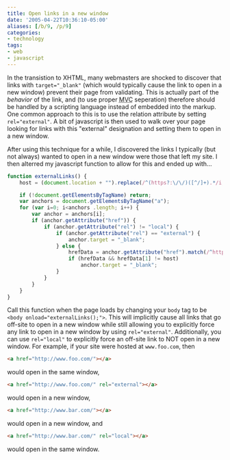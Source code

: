 ```yaml
---
title: Open links in a new window
date: '2005-04-22T10:36:10-05:00'
aliases: [/b/9, /p/9]
categories:
- technology
tags:
- web
- javascript
---
```

In the transistion to XHTML, many webmasters are shocked to discover that links with `target="_blank"` (which would
typically cause the link to open in a new window) prevent their page from validating.  This is actually part of the
_behavior_ of the link, and (to use proper <acronym title="Model View Controller">MVC</acronym> seperation) therefore
should be handled by a scripting language instead of embedded into the markup.  One common approach to this is to use
the relation attribute by setting `rel="external"`.  A bit of javascript is then used to walk over your page looking for
links with this "external" designation and setting them to open in a new window.

After using this technique for a while, I discovered the links I typically (but not always) wanted to open in a new
window were those that left my site.  I then alterred my javascript function to allow for this and ended up with...

``` javascript
function externalLinks() {
    host = (document.location + "").replace(/^(https?:\/\/)([^/]+).*/i, "$2");

    if (!document.getElementsByTagName) return;
    var anchors = document.getElementsByTagName("a");
    for (var i=0; i<anchors .length; i++) {
        var anchor = anchors[i];
        if (anchor.getAttribute("href")) {
            if (anchor.getAttribute("rel") != "local") {
                if (anchor.getAttribute("rel") == "external") {
                    anchor.target = "_blank"; 
                } else {
                    hrefData = anchor.getAttribute("href").match(/^https?:\/\/([^/]+).*/i);
                    if (hrefData && hrefData[1] != host)
                        anchor.target = "_blank";
                }
            }
        }
    }
}
```

Call this function when the page loads by changing your `body` tag to be `<body onload="externalLinks();">`.  This will
implicitly cause all links that go off-site to open in a new window while still allowing you to explicitly force any
link to open in a new window by using `rel="external"`.  Additionally, you can use `rel="local"` to explicitly force an
off-site link to NOT open in a new window.  For example, if your site were hosted at `www.foo.com`, then

``` html
<a href="http://www.foo.com/"></a>
```

would open in the same window,

``` html
<a href="http://www.foo.com/" rel="external"></a>
```

would open in a new window,

``` html
<a href="http://www.bar.com/"></a>
```

would open in a new window, and

``` html
<a href="http://www.bar.com/" rel="local"></a>
```

would open in the same window.
